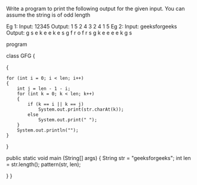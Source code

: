 Write a program to print the following output for the given input. You can assume the string is of odd length

Eg 1: Input: 12345
       Output:
1       5
  2   4
    3
  2  4
1      5
Eg 2: Input: geeksforgeeks
         Output:
g                         s
  e                     k
    e                 e
      k             e
        s         g
          f      r
             o
          f     r
        s         g
      k             e
    e                 e
  e                      k
g                          s 


program

class GFG
{


{
	

	for (int i = 0; i < len; i++)
	{
		int j = len - 1 - i;
		for (int k = 0; k < len; k++)
		{
			if (k == i || k == j)
				System.out.print(str.charAt(k));
			else
				System.out.print(" ");
		}
		System.out.println("");
	}
}


public static void main (String[] args)
{
	String str = "geeksforgeeks";
	int len = str.length();
	pattern(str, len);

}
}


